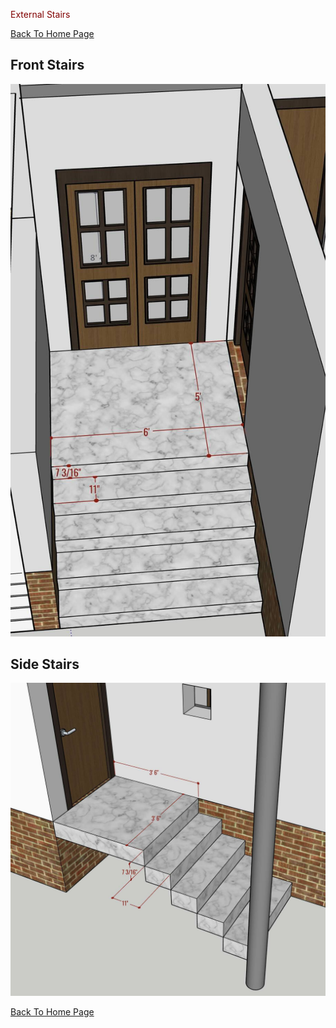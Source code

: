  <font color="Maroon"> External Stairs </font>

[Back To Home Page](../)


## Front Stairs
![Front Stairs](FrontStairs.jpg)

## Side Stairs
![Side Stairs](SideStairs.jpg)



[Back To Home Page](../)